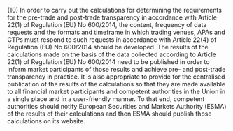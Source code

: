 (10) In order to carry out the calculations for determining the requirements for the pre-trade and post-trade transparency in accordance with Article 22(1) of Regulation (EU) No 600/2014, the content, frequency of data requests and the formats and timeframe in which trading venues, APAs and CTPs must respond to such requests in accordance with Article 22(4) of Regulation (EU) No 600/2014 should be developed. The results of the calculations made on the basis of the data collected according to Article 22(1) of Regulation (EU) No 600/2014 need to be published in order to inform market participants of those results and achieve pre- and post-trade transparency in practice. It is also appropriate to provide for the centralised publication of the results of the calculations so that they are made available to all financial market participants and competent authorities in the Union in a single place and in a user-friendly manner. To that end, competent authorities should notify European Securities and Markets Authority (ESMA) of the results of their calculations and then ESMA should publish those calculations on its website.